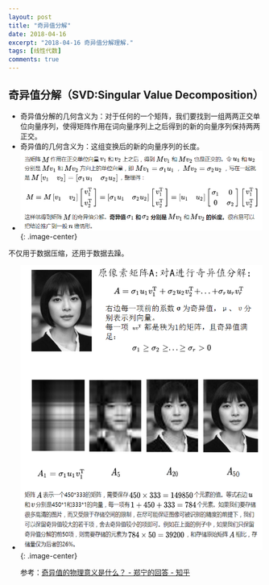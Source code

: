 ```yaml
---
layout: post
title: "奇异值分解"
date: 2018-04-16
excerpt: "2018-04-16 奇异值分解理解."
tags: [线性代数]
comments: true
---
```

## **奇异值分解（SVD:Singular Value Decomposition）** 
* 奇异值分解的几何含义为：对于任何的一个矩阵，我们要找到一组两两正交单位向量序列，使得矩阵作用在词向量序列上之后得到的新的向量序列保持两两正交。
* 奇异值的几何含义为：这组变换后的新的向量序列的长度。
* ![](https://github.com/xmxxiong/xmxxiong.github.io/blob/master/assets/img/SVD/SVD1.png?raw=true){: .image-center}  



不仅用于数据压缩，还用于数据去躁。  
* ![](https://github.com/xmxxiong/xmxxiong.github.io/blob/master/assets/img/SVD/SVD2.png?raw=true){: .image-center}  
  


  参考：[奇异值的物理意义是什么？ - 郑宁的回答 - 知乎](https://www.zhihu.com/question/22237507/answer/53804902)